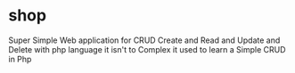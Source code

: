 # shop
Super Simple Web application for CRUD Create and Read and  Update and Delete with php language it isn't to Complex it used to learn a Simple CRUD in Php 
